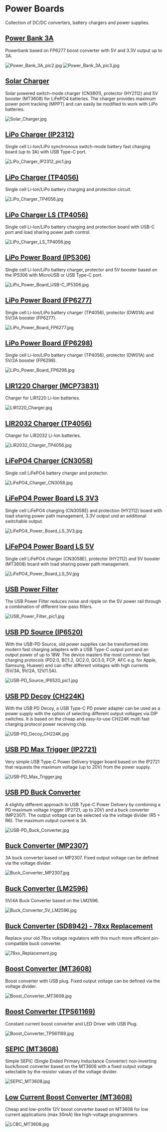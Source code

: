 # Power Boards
Collection of DC/DC converters, battery chargers and power supplies.

## [Power Bank 3A](https://github.com/wagiminator/Power-Boards/tree/master/Power_Bank_3A)
Powerbank based on FP6277 boost converter with 5V and 3.3V output up to 3A.

![Power_Bank_3A_pic2.jpg](https://raw.githubusercontent.com/wagiminator/Power-Boards/master/Power_Bank_3A/Power_Bank_3A_pic2.jpg)
![Power_Bank_3A_pic3.jpg](https://raw.githubusercontent.com/wagiminator/Power-Boards/master/Power_Bank_3A/Power_Bank_3A_pic3.jpg)

## [Solar Charger](https://github.com/wagiminator/Power-Boards/tree/master/Solar_Charger)
Solar powered switch-mode charger (CN3801), protector (HY2112) and 5V booster (MT3608) for LiFePO4 batteries. The charger provides maximum power point tracking (MPPT) and can easily be modified to work with LiPo batteries.

![Solar_Charger.jpg](https://raw.githubusercontent.com/wagiminator/Power-Boards/master/Solar_Charger/Solar_Charger_pic1.jpg)

## [LiPo Charger (IP2312)](https://github.com/wagiminator/Power-Boards/tree/master/LiPo_Charger_IP2312)
Single cell Li-Ion/LiPo synchronous switch-mode battery fast charging board (up to 3A) with USB Type-C port.

![LiPo_Charger_IP2312_pic1.jpg](https://raw.githubusercontent.com/wagiminator/Power-Boards/master/LiPo_Charger_IP2312/LiPo_Charger_IP2312_pic1.jpg)

## [LiPo Charger (TP4056)](https://github.com/wagiminator/Power-Boards/tree/master/LiPo_Charger_TP4056)
Single cell Li-Ion/LiPo battery charging and protection circuit.

![LiPo_Charger_TP4056.jpg](https://raw.githubusercontent.com/wagiminator/Power-Boards/master/LiPo_Charger_TP4056/LiPo_Charger_TP4056_pic1.jpg)

## [LiPo Charger LS (TP4056)](https://github.com/wagiminator/Power-Boards/tree/master/LiPo_Charger_LS_TP4056)
Single cell Li-Ion/LiPo battery charging and protection board with USB-C port and load sharing power path control.

![LiPo_Charger_LS_TP4056.jpg](https://raw.githubusercontent.com/wagiminator/Power-Boards/master/LiPo_Charger_LS_TP4056/LiPo_Charger_LS_TP4056_pic1.jpg)

## [LiPo Power Board (IP5306)](https://github.com/wagiminator/Power-Boards/tree/master/LiPo_Power_Board_IP5306)
Single cell Li-Ion/LiPo battery charger, protector and 5V booster based on the IP5306 with MicroUSB or USB Type-C port.

![LiPo_Power_Board_USB-C_IP5306.jpg](https://raw.githubusercontent.com/wagiminator/Power-Boards/master/LiPo_Power_Board_IP5306/LiPo_Power_Board_USB-C_IP5306_pic1.jpg)

## [LiPo Power Board (FP6277)](https://github.com/wagiminator/Power-Boards/tree/master/LiPo_Power_Board_FP6277)
Single cell Li-Ion/LiPo battery charger (TP4056), protector (DW01A) and 5V/3A booster (FP6277).

![LiPo_Power_Board_FP6277.jpg](https://raw.githubusercontent.com/wagiminator/Power-Boards/master/LiPo_Power_Board_FP6277/LiPo_Power_Board_FP6277_pic1.jpg)

## [LiPo Power Board (FP6298)](https://github.com/wagiminator/Power-Boards/tree/master/LiPo_Power_Board_FP6298)
Single cell Li-Ion/LiPo battery charger (TP4056), protector (DW01A) and 5V/2A booster (FP6298).

![LiPo_Power_Board_FP6298.jpg](https://raw.githubusercontent.com/wagiminator/Power-Boards/master/LiPo_Power_Board_FP6298/LiPo_Power_Board_FP6298_pic1.jpg)

## [LIR1220 Charger (MCP73831)](https://github.com/wagiminator/Power-Boards/tree/master/LIR1220_Charger_MCP73831)
Charger for LIR1220 Li-Ion batteries.

![LIR1220_Charger.jpg](https://raw.githubusercontent.com/wagiminator/Power-Boards/master/LIR1220_Charger_MCP73831/LIR1220_Charger_MCP73831_pic5.jpg)

## [LIR2032 Charger (TP4056)](https://github.com/wagiminator/Power-Boards/tree/master/LIR2032_Charger_TP4056)
Charger for LIR2032 Li-Ion batteries.

![LIR2032_Charger_TP4056.jpg](https://raw.githubusercontent.com/wagiminator/Power-Boards/master/LIR2032_Charger_TP4056/LIR2032_Charger_TP4056_pic1.jpg)

## [LiFePO4 Charger (CN3058)](https://github.com/wagiminator/Power-Boards/tree/master/LiFePO4_Charger_CN3058)
Single cell LiFePO4 battery charger and protector.

![LiFePO4_Charger_CN3058.jpg](https://raw.githubusercontent.com/wagiminator/Power-Boards/master/LiFePO4_Charger_CN3058/LiFePO4_Charger_CN3058_pic2.jpg)

## [LiFePO4 Power Board LS 3V3](https://github.com/wagiminator/Power-Boards/tree/master/LiFePO4_Power_Board_LS_3V3)
Single cell LiFePO4 charging (CN3058E) and protection (HY2112) board with load sharing power path management, 3.3V output und an additional switchable output. 

![LiFePO4_Power_Board_LS_3V3.jpg](https://raw.githubusercontent.com/wagiminator/Power-Boards/master/LiFePO4_Power_Board_LS_3V3/LiFePO4_Power_Board_LS_3V3_pic1.jpg)

## [LiFePO4 Power Board LS 5V](https://github.com/wagiminator/Power-Boards/tree/master/LiFePO4_Power_Board_LS_5V)
Single cell LiFePO4 charger (CN3058E), protector (HY2112) and 5V booster (MT3608) board with load sharing power path management.

![LiFePO4_Power_Board_LS_5V.jpg](https://raw.githubusercontent.com/wagiminator/Power-Boards/master/LiFePO4_Power_Board_LS_5V/LiFePO4_Power_Board_LS_5V_pic1.jpg)

## [USB Power Filter](https://github.com/wagiminator/Power-Boards/tree/master/USB_Power_Filter)
The USB Power Filter reduces noise and ripple on the 5V power rail through a combination of different low-pass filters.

![USB_Power_Filter_pic1.jpg](https://raw.githubusercontent.com/wagiminator/Power-Boards/master/USB_Power_Filter/USB_Power_Filter_pic1.jpg)

## [USB PD Source (IP6520)](https://github.com/wagiminator/Power-Boards/tree/master/USB-PD_Source_IP6520)
With the USB-PD Source, old power supplies can be transformed into modern fast charging adapters with a USB Type-C output port and an output power of up to 18W. The device masters the most common fast charging protocols (PD2.0, BC1.2, QC2.0, QC3.0, FCP, AFC e.g. for Apple, Samsung, Huawei) and can offer different voltages with high currents (5V/3A, 9V/2A, 12V/1.5A).

![USB-PD_Source_IP6520_pic1.jpg](https://raw.githubusercontent.com/wagiminator/Power-Boards/master/USB-PD_Source_IP6520/USB-PD_Source_IP6520_pic1.jpg)

## [USB PD Decoy (CH224K)](https://github.com/wagiminator/Power-Boards/tree/master/USB-PD_Decoy_CH224K)
With the USB PD Decoy, a USB Type-C PD power adapter can be used as a power supply with the option of selecting different output voltages via DIP switches. It is based on the cheap and easy-to-use CH224K multi fast charging protocol power receiving chip.

![USB-PD_Decoy_CH224K.jpg](https://raw.githubusercontent.com/wagiminator/Power-Boards/master/USB-PD_Decoy_CH224K/USB-PD_Decoy_CH224K_pic1.jpg)

## [USB PD Max Trigger (IP2721)](https://github.com/wagiminator/Power-Boards/tree/master/USB-PD_Max_Trigger)
Very simple USB Type-C Power Delivery trigger board based on the IP2721 that requests the maximum voltage (up to 20V) from the power supply.

![USB-PD_Max_Trigger.jpg](https://raw.githubusercontent.com/wagiminator/Power-Boards/master/USB-PD_Max_Trigger/USB-PD_Max_Trigger_pic1.jpg)

## [USB PD Buck Converter](https://github.com/wagiminator/Power-Boards/tree/master/USB-PD_Buck_Converter)
A slightly different approach to USB Type-C Power Delivery by combining a PD maximum voltage trigger (IP2721, up to 20V) and a buck converter (MP2307). The output voltage can be selected via the voltage divider (R5 + R6). The maximum output current is 3A.

![USB-PD_Buck_Converter.jpg](https://raw.githubusercontent.com/wagiminator/Power-Boards/master/USB-PD_Buck_Converter/USB-PD_Buck_Converter_pic1.jpg)

## [Buck Converter (MP2307)](https://github.com/wagiminator/Power-Boards/tree/master/Buck_Converter_MP2307)
3A buck converter based on MP2307. Fixed output voltage can be defined via the voltage divider.

![Buck_Converter_MP2307.jpg](https://raw.githubusercontent.com/wagiminator/Power-Boards/master/Buck_Converter_MP2307/Buck_Converter_MP2307_pic1.jpg)

## [Buck Converter (LM2596)](https://github.com/wagiminator/Power-Boards/tree/master/Buck_Converter_5V_LM2596)
5V/4A Buck Converter based on the LM2596.

![Buck_Converter_5V_LM2596.jpg](https://raw.githubusercontent.com/wagiminator/Power-Boards/master/Buck_Converter_5V_LM2596/Buck_Converter_5V_LM2596_pic1.jpg)

## [Buck Converter (SD8942) - 78xx Replacement](https://github.com/wagiminator/Power-Boards/tree/master/78xx_Replacement_SD8942)
Replace your old 78xx voltage regulators with this much more efficient pin-compatible buck converter.

![78xx_Replacement.jpg](https://raw.githubusercontent.com/wagiminator/Power-Boards/master/78xx_Replacement_SD8942/78xx_Replacement_pic3.jpg)

## [Boost Converter (MT3608)](https://github.com/wagiminator/Power-Boards/tree/master/Boost_Converter_MT3608)
Boost converter with USB plug. Fixed output voltage can be defined via the voltage divider.

![Boost_Converter_MT3608.jpg](https://raw.githubusercontent.com/wagiminator/Power-Boards/master/Boost_Converter_MT3608/Boost_Converter_MT3608_picture.jpg)

## [Boost Converter (TPS61169)](https://github.com/wagiminator/Power-Boards/tree/master/Boost_Converter_TPS61169)
Constant current boost converter and LED Driver with USB Plug.

![Boost_Converter_TPS61169.jpg](https://raw.githubusercontent.com/wagiminator/Power-Boards/master/Boost_Converter_TPS61169/Boost_Converter_TPS61169_picture.jpg)

## [SEPIC (MT3608)](https://github.com/wagiminator/Power-Boards/tree/master/SEPIC_MT3608)
Simple SEPIC (Single Ended Primary Inductance Converter) non-inverting buck/boost converter based on the MT3608 with a fixed output voltage selectable by the resistor values of the voltage divider.

![SEPIC_MT3608.jpg](https://raw.githubusercontent.com/wagiminator/Power-Boards/master/SEPIC_MT3608/SEPIC_MT3608_pic1.jpg)

## [Low Current Boost Converter (MT3608)](https://github.com/wagiminator/Power-Boards/tree/master/LCBC_MT3608)
Cheap and low-profile 12V boost converter based on MT3608 for low current applications (max 30mA) like high-voltage programmers.

![LCBC_MT3608.jpg](https://raw.githubusercontent.com/wagiminator/Power-Boards/master/LCBC_MT3608/LCBC_MT3608_pic1.jpg)
